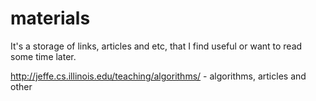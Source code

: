 # materials
It's a storage of links, articles and etc, that I find useful or want to read some time later.

http://jeffe.cs.illinois.edu/teaching/algorithms/ - algorithms, articles and other
